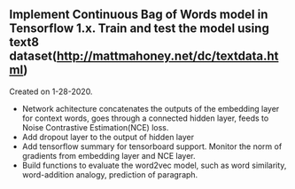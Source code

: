 ## Implement Continuous Bag of Words model in Tensorflow 1.x. Train and test the model using text8 dataset(http://mattmahoney.net/dc/textdata.html)
Created on 1-28-2020.
- Network achitecture concatenates the outputs of the embedding layer for context words, goes through a connected hidden layer, feeds to Noise Contrastive Estimation(NCE) loss.
- Add dropout layer to the output of hidden layer
- Add tensorflow summary for tensorboard support. Monitor the norm of gradients from embedding layer and NCE layer.
- Build functions to evaluate the word2vec model, such as word similarity, word-addition analogy, prediction of paragraph.